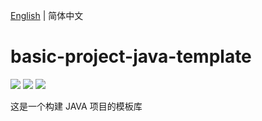 [English](./README.md) | 简体中文

# basic-project-java-template

[![](https://img.shields.io/badge/maven-3.8.7-02303a.svg?style=flat-square)](https://maven.apache.org/download.cgi)
[![](https://img.shields.io/badge/java-1.8.0-fb9d40.svg?style=flat-square)](https://www.oracle.com/technetwork/java/javase/downloads/index.html)
[![](https://img.shields.io/dub/l/vibe-d.svg?style=flat-square)](https://tldrlegal.com/license/mit-license)

这是一个构建 JAVA 项目的模板库

